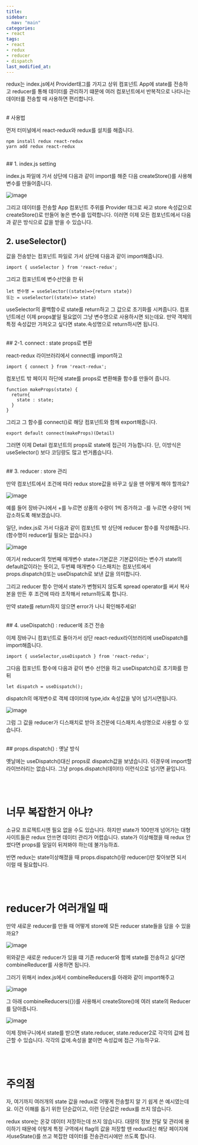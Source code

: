 ```yaml
---
title: 
sidebar:
  nav: "main"
categories:
- react
tags:
- react
- redux
- reducer
- dispatch
last_modified_at:
---
```



redux는 index.js에서 Provider태그를 가지고 상위 컴포넌트 App에 state를 전송하고 reducer를 통해 데이터를 관리하기 떄문에 여러 컴포넌트에서 반복적으로 나타나는 데이터를 전송할 때 사용하면 편리합니다.

<br/>
# 사용법

먼저 터미널에서 react-redux와 redux를 설치를 해줍니다.

```
npm install redux react-redux
yarn add redux react-redux
```
<br/>
## 1. index.js setting

index.js 파일에 가서 상단에 다음과 같이 import를 해준 다음 createStore()를 사용해 변수를 만들어줍니다.

![image](https://user-images.githubusercontent.com/79133602/149955133-a386d822-4b83-4a7b-ada0-b07d6ebff07c.png)

그리고 데이터를 전송할 App 컴포넌트 주위를 Provider 태그로 싸고 store 속성값으로 createStore()로 만들어 놓은 변수를 입력합니다. 이러면 이제 모든 컴포넌트에서 다음과 같은 방식으로 값을 받을 수 있습니다. 
<br/>
## 2. useSelector() 

값을 전송받는 컴포넌트 파일로 가서 상단에 다음과 같이 import해줍니다.

```
import { useSelector } from 'react-redux';
```

그리고 컴포넌트에 변수선언을 한 뒤 

```
let 변수명 = useSelector((state)=>{return state})
또는 = useSelector((state)=> state)
```

useSelector의 콜백함수로 state를 return하고 그 값으로 초기화를 시켜줍니다. 컴포넌트에선 이제 props붙일 필요없이 그냥 변수명으로 사용하시면 되는데요. 만약 객체의 특정 속성값만 가져오고 싶다면 state.속성명으로 return하시면 됩니다. 

<br/>
## 2-1. connect : state props로 변환

react-redux 라이브러리에서 connect를 import하고

```
import { connect } from 'react-redux';
```

컴포넌트 밖 페이지 하단에 state를 props로 변환해줄 함수를 만들어 줍니다. 

```
function makeProps(state) {
  return{
    state : state; 
  }
}

```

그리고 그 함수를 connect()로 해당 컴포넌트와 함께 export해줍니다. 

```
export default connect(makeProps)(Detail)
```

그러면 이제 Detail 컴포넌트의 props로 state에 접근이 가능합니다. 단, 이방식은 useSelector() 보다 코딩량도 많고 번거롭습니다. 

<br/>
## 3. reducer : store 관리

만약 컴포넌트에서 조건에 따라 redux store값을 바꾸고 싶을 땐 어떻게 해야 할까요?

![image](https://user-images.githubusercontent.com/79133602/149959446-d7c298f4-368c-4e92-8de0-2d64db13a08c.png)

예를 들어 장바구니에서 +를 누르면 상품의 수량이 1씩 증가하고 -를 누르면 수량이 1씩 감소하도록 해보겠습니다. 

일단, index.js로 가서 다음과 같이 컴포넌트 밖 상단에 reducer 함수를 작성해줍니다. (함수명이 reducer일 필요는 없습니다.)

![image](https://user-images.githubusercontent.com/79133602/149959359-fa559faa-7231-43ba-9268-11e102795f41.png)

여기서 reducer의 첫번째 매개변수 state=기본값은 기본값이라는 변수가 state의 default값이라는 뜻이고, 두번쨰 매개변수 디스패치는 컴포넌트에서 props.dispatch()또는 useDispatch로 보낸 값을 의미합니다. 

그리고 reducer 함수 안에서 state가 변형되지 않도록 spread operator를 써서 복사본을 만든 후 조건에 따라 조작해서 return하도록 합니다. 

만약 state를 return하지 않으면 error가 나니 확인해주세요!

<br/>
## 4. useDispatch() : reducer에 조건 전송

이제 장바구니 컴포넌트로 돌아가서 상단 react-redux라이브러리에 useDispatch를 import해줍니다. 

```
import { useSelector,useDispatch } from 'react-redux';
```

그다음 컴포넌트 함수에 다음과 같이 변수 선언을 하고 useDispatch()로 초기화를 한뒤 

```
let dispatch = useDispatch();
```

dispatch의 매개변수로 객체 데이터에 type,idx 속성값을 넣어 넘기시면됩니다.

![image](https://user-images.githubusercontent.com/79133602/149961743-746c3d42-c05a-4c86-a1ce-7b0a029d3a37.png)

그럼 그 값을 reducer가 디스패치로 받아 조건문에 디스패치.속성명으로 사용할 수 있습니다. 

<br/>
## props.dispatch() : 옛날 방식

옛날에는 useDispatch()대신 props로 dispatch값을 보냈습니다. 이경우에 import할 라이브러리는 없습니다. 
그냥 props.dispatch(데이터) 이런식으로 넘기면 끝입니다. 

<br/><br/>
# 너무 복잡한거 아냐?

소규모 프로젝트시엔 필요 없을 수도 있습니다. 하지만 state가 100만개 넘어가는 대형사이트들은 redux 안쓰면 데이터 관리가 어렵습니다.
state가 이상해졌을 때 redux 안썼다면 props를 일일이 뒤져봐야 하는데 불가능하죠.

반면 redux는 state이상해졌을 때 props.dispatch()랑 reducer()만 찾아보면 되서 이럴 때 필요합니다.



<br/><br/>
# reducer가 여러개일 때

만약 새로운 reducer를 만들 때 어떻게 store에 모든 reducer state들을 담을 수 있을까요?

![image](https://user-images.githubusercontent.com/79133602/149963737-eb296e1e-7ade-4975-a231-79c9f30f4203.png)

위와같은 새로운 reducer가 있을 떄 기존 reducer와 함께 state를 전송하고 싶다면 combineReducer를 사용하면 됩니다.

그러기 위해서 index.js에서 combineReducers를 아래와 같이 import해주고

![image](https://user-images.githubusercontent.com/79133602/149963279-85089ce6-535d-4884-b26c-c5b39367d14e.png)

그 아래 combineReducers({})를 사용해서 createStore()에 여러 state의 
Reducer를 담아줍니다.


![image](https://user-images.githubusercontent.com/79133602/149964179-6542208e-2149-406b-8c32-b76deb3a5825.png)

이제 장바구니에서 state를 받으면 state.reducer, state.reducer2로 각각의 값에 접근할 수 있습니다. 각각의 값에.속성을 붙이면 속성값에 접근 가능하구요.

<br/><br/>

# 주의점

자, 여기까지 여러개의 state 값을 redux로 어떻게 전송할지 알 기 쉽게 쓴 예시였는데요. 이건 이해를 돕기 위한 단순값이고, 이런 단순값은 redux를 쓰지 않습니다. 

redux store는 온갖 데이터 저장하는데 쓰지 않습니다. 대량의 정보 전달 및 관리에 용이하기 때문에 이렇게 특정 구역에서 flag의 값을 저장할 땐 redux대신 해당 페이지에서useState()를 쓰고 복잡한 데이터를 전송관리시에만 쓰도록 합니다.





